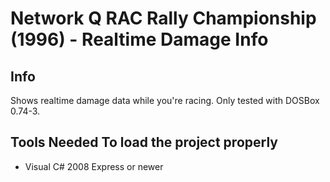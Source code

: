 # Network Q RAC Rally Championship (1996) - Realtime Damage Info
## Info
Shows realtime damage data while you're racing. Only tested with DOSBox 0.74-3.
## Tools Needed To load the project properly
- Visual C# 2008 Express or newer
